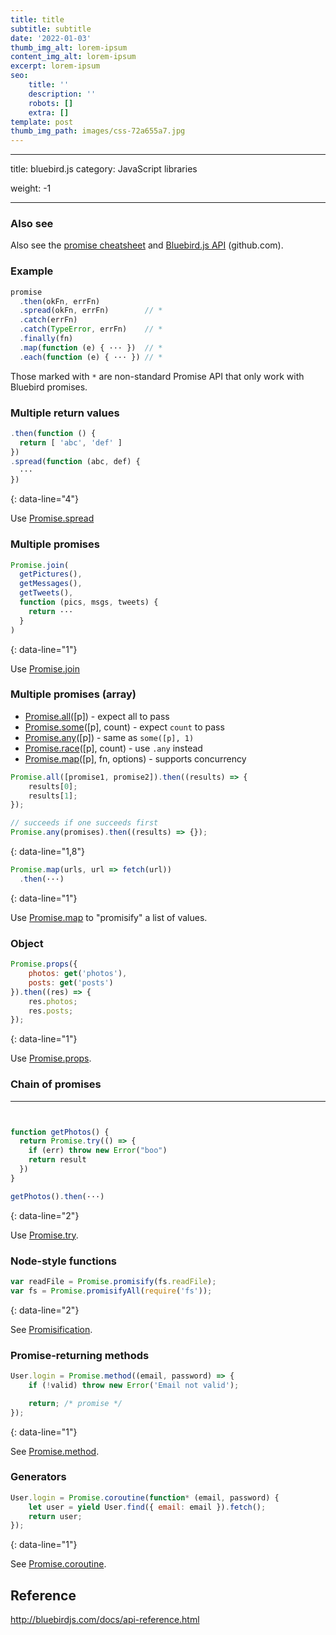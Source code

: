 ```yaml
---
title: title
subtitle: subtitle
date: '2022-01-03'
thumb_img_alt: lorem-ipsum
content_img_alt: lorem-ipsum
excerpt: lorem-ipsum
seo:
    title: ''
    description: ''
    robots: []
    extra: []
template: post
thumb_img_path: images/css-72a655a7.jpg
---
```


---

title: bluebird.js
category: JavaScript libraries

weight: -1

---

### Also see

Also see the [promise cheatsheet](promise.html) and [Bluebird.js API](https://github.com/petkaantonov/bluebird/blob/master/API.md) (github.com).

### Example

```js
promise
  .then(okFn, errFn)
  .spread(okFn, errFn)        // *
  .catch(errFn)
  .catch(TypeError, errFn)    // *
  .finally(fn)
  .map(function (e) { ··· })  // *
  .each(function (e) { ··· }) // *
```

Those marked with `*` are non-standard Promise API that only work with Bluebird promises.

### Multiple return values

```js
.then(function () {
  return [ 'abc', 'def' ]
})
.spread(function (abc, def) {
  ···
})
```

{: data-line="4"}

Use [Promise.spread](http://bluebirdjs.com/docs/api/promise.spread.html)

### Multiple promises

```js
Promise.join(
  getPictures(),
  getMessages(),
  getTweets(),
  function (pics, msgs, tweets) {
    return ···
  }
)
```

{: data-line="1"}

Use [Promise.join](http://bluebirdjs.com/docs/api/promise.join.html)

### Multiple promises (array)

- [Promise.all](http://bluebirdjs.com/docs/api/promise.all.html)([p]) - expect all to pass
- [Promise.some](http://bluebirdjs.com/docs/api/promise.some.html)([p], count) - expect `count` to pass
- [Promise.any](http://bluebirdjs.com/docs/api/promise.any.html)([p]) - same as `some([p], 1)`
- [Promise.race](http://bluebirdjs.com/docs/api/promise.race.html)([p], count) - use `.any` instead
- [Promise.map](http://bluebirdjs.com/docs/api/promise.map.html)([p], fn, options) - supports concurrency

```js
Promise.all([promise1, promise2]).then((results) => {
    results[0];
    results[1];
});

// succeeds if one succeeds first
Promise.any(promises).then((results) => {});
```

{: data-line="1,8"}

```js
Promise.map(urls, url => fetch(url))
  .then(···)
```

{: data-line="1"}

Use [Promise.map](http://bluebirdjs.com/docs/api/promise.map.html) to "promisify" a list of values.

### Object

```js
Promise.props({
    photos: get('photos'),
    posts: get('posts')
}).then((res) => {
    res.photos;
    res.posts;
});
```

{: data-line="1"}

Use [Promise.props](http://bluebirdjs.com/docs/api/promise.props.html).

### Chain of promises

---


```js


function getPhotos() {
  return Promise.try(() => {
    if (err) throw new Error("boo")
    return result
  })
}

getPhotos().then(···)
```

{: data-line="2"}

Use [Promise.try](http://bluebirdjs.com/docs/api/promise.try.html).

### Node-style functions

```js
var readFile = Promise.promisify(fs.readFile);
var fs = Promise.promisifyAll(require('fs'));
```

{: data-line="2"}

See [Promisification](http://bluebirdjs.com/docs/api/promisification.html).

### Promise-returning methods

```js
User.login = Promise.method((email, password) => {
    if (!valid) throw new Error('Email not valid');

    return; /* promise */
});
```

{: data-line="1"}

See [Promise.method](http://bluebirdjs.com/docs/api/promise.method.html).

### Generators

```js
User.login = Promise.coroutine(function* (email, password) {
    let user = yield User.find({ email: email }).fetch();
    return user;
});
```

{: data-line="1"}

See [Promise.coroutine](http://bluebirdjs.com/docs/api/promise.coroutine.html).

## Reference

<http://bluebirdjs.com/docs/api-reference.html>
